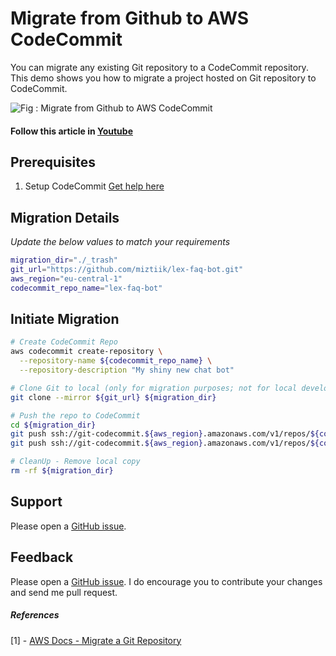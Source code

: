# Migrate from Github to AWS CodeCommit
You can migrate any existing Git repository to a CodeCommit repository. This demo shows you how to migrate a project hosted on  Git repository to CodeCommit.

![Fig : Migrate from Github to AWS CodeCommit](https://raw.githubusercontent.com/miztiik/migrate-from-github-to-codecommit/master/images/miztiik-github-to-codecommit.png)

#### Follow this article in [Youtube](https://www.youtube.com/watch?v=tRV2Yba_vHk&list=PLxzKY3wu0_FKuCD3X6Uc_XjCKXA5-zmIW&index=8)

## Prerequisites
1. Setup CodeCommit [Get help here](https://www.youtube.com/watch?v=78KM7AXN4AA)

## Migration Details
_Update the below values to match your requirements_
```sh
migration_dir="./_trash"
git_url="https://github.com/miztiik/lex-faq-bot.git"
aws_region="eu-central-1"
codecommit_repo_name="lex-faq-bot"
```

## Initiate Migration
```sh
# Create CodeCommit Repo
aws codecommit create-repository \
  --repository-name ${codecommit_repo_name} \
  --repository-description "My shiny new chat bot"

# Clone Git to local (only for migration purposes; not for local development)
git clone --mirror ${git_url} ${migration_dir}

# Push the repo to CodeCommit
cd ${migration_dir}
git push ssh://git-codecommit.${aws_region}.amazonaws.com/v1/repos/${codecommit_repo_name} --all
git push ssh://git-codecommit.${aws_region}.amazonaws.com/v1/repos/${codecommit_repo_name} --tags

# CleanUp - Remove local copy
rm -rf ${migration_dir}
```

## Support
Please open a [GitHub issue](https://github.com/miztiik/migrate-from-github-to-codecommit/issues/new).

## Feedback
Please open a [GitHub issue](https://github.com/miztiik/migrate-from-github-to-codecommit/issues/new). I do encourage you to contribute your changes and send me pull request.

##### References
[1] - [AWS Docs - Migrate a Git Repository](https://docs.aws.amazon.com/codecommit/latest/userguide/how-to-migrate-repository-existing.html)
